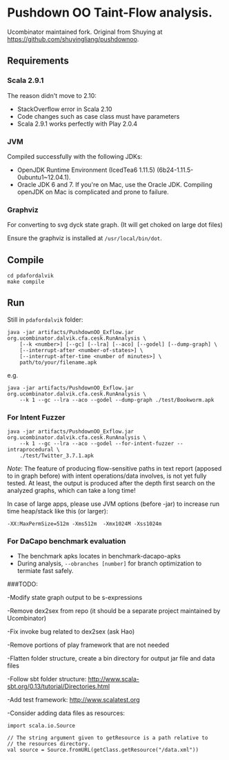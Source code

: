 # Pushdown OO Taint-Flow analysis.
Ucombinator maintained fork. Original from Shuying at https://github.com/shuyingliang/pushdownoo.

## Requirements

### Scala 2.9.1
The reason didn't move to 2.10:
* StackOverflow error in Scala 2.10
* Code changes such as case class must have parameters
* Scala 2.9.1 works perfectly with Play 2.0.4

### JVM
Compiled successfully with the following JDKs:
* OpenJDK Runtime Environment (IcedTea6 1.11.5) (6b24-1.11.5-0ubuntu1~12.04.1).
* Oracle JDK 6 and 7. If you're on Mac, use the Oracle JDK. Compiling openJDK on Mac is complicated and prone to failure.

### Graphviz
For converting to svg dyck state graph. (It will get choked on large dot files)

Ensure the graphviz is installed at `/usr/local/bin/dot`.

## Compile
```
cd pdafordalvik
make compile
```

## Run
Still in `pdafordalvik` folder:

```
java -jar artifacts/PushdownOO_Exflow.jar org.ucombinator.dalvik.cfa.cesk.RunAnalysis \
    [--k <number>] [--gc] [--lra] [--aco] [--godel] [--dump-graph] \
    [--interrupt-after <number-of-states>] \
    [--interrupt-after-time <number of minutes>] \
    path/to/your/filename.apk
```

e.g.
```
java -jar artifacts/PushdownOO_Exflow.jar org.ucombinator.dalvik.cfa.cesk.RunAnalysis \
    --k 1 --gc --lra --aco --godel --dump-graph ./test/Bookworm.apk
```

### For Intent Fuzzer

```
java -jar artifacts/PushdownOO_Exflow.jar org.ucombinator.dalvik.cfa.cesk.RunAnalysis \
    --k 1 --gc --lra --aco --godel --for-intent-fuzzer --intraprocedural \
    ./test/Twitter_3.7.1.apk
```

*Note*: The feature of producing flow-sensitive paths in text report (apposed to in graph before) with intent operations/data involves, is not yet fully tested. At least, the output is produced after the depth first search on the analyzed graphs, which can take a long time!

In case of large apps, please use JVM options (before -jar) to increase run time heap/stack like this (or larger):

```
-XX:MaxPermSize=512m -Xms512m  -Xmx1024M -Xss1024m
```

### For DaCapo benchmark evaluation
* The benchmark apks locates in benchmark-dacapo-apks
* During analysis, `--obranches [number]` for branch optimization to termiate fast safely.


###TODO:

-Modify state graph output to be s-expressions 

-Remove dex2sex from repo (it should be a separate project maintained by Ucombinator)

-Fix invoke bug related to dex2sex (ask Hao)

-Remove portions of play framework that are not needed

-Flatten folder structure, create a bin directory for output jar file and data files

-Follow sbt folder structure: http://www.scala-sbt.org/0.13/tutorial/Directories.html

-Add test framework: http://www.scalatest.org

-Consider adding data files as resources:

```
import scala.io.Source

// The string argument given to getResource is a path relative to
// the resources directory.
val source = Source.fromURL(getClass.getResource("/data.xml"))
```




